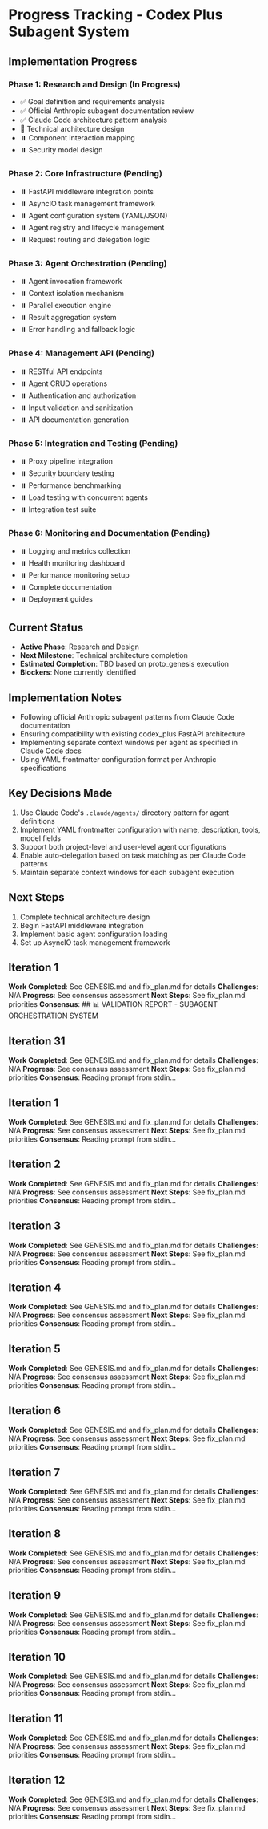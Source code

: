 # Progress Tracking - Codex Plus Subagent System

## Implementation Progress

### Phase 1: Research and Design (In Progress)
- ✅ Goal definition and requirements analysis
- ✅ Official Anthropic subagent documentation review
- ✅ Claude Code architecture pattern analysis
- 🔄 Technical architecture design
- ⏸️ Component interaction mapping
- ⏸️ Security model design

### Phase 2: Core Infrastructure (Pending)
- ⏸️ FastAPI middleware integration points
- ⏸️ AsyncIO task management framework
- ⏸️ Agent configuration system (YAML/JSON)
- ⏸️ Agent registry and lifecycle management
- ⏸️ Request routing and delegation logic

### Phase 3: Agent Orchestration (Pending)
- ⏸️ Agent invocation framework
- ⏸️ Context isolation mechanism
- ⏸️ Parallel execution engine
- ⏸️ Result aggregation system
- ⏸️ Error handling and fallback logic

### Phase 4: Management API (Pending)
- ⏸️ RESTful API endpoints
- ⏸️ Agent CRUD operations
- ⏸️ Authentication and authorization
- ⏸️ Input validation and sanitization
- ⏸️ API documentation generation

### Phase 5: Integration and Testing (Pending)
- ⏸️ Proxy pipeline integration
- ⏸️ Security boundary testing
- ⏸️ Performance benchmarking
- ⏸️ Load testing with concurrent agents
- ⏸️ Integration test suite

### Phase 6: Monitoring and Documentation (Pending)
- ⏸️ Logging and metrics collection
- ⏸️ Health monitoring dashboard
- ⏸️ Performance monitoring setup
- ⏸️ Complete documentation
- ⏸️ Deployment guides

## Current Status
- **Active Phase**: Research and Design
- **Next Milestone**: Technical architecture completion
- **Estimated Completion**: TBD based on proto_genesis execution
- **Blockers**: None currently identified

## Implementation Notes
- Following official Anthropic subagent patterns from Claude Code documentation
- Ensuring compatibility with existing codex_plus FastAPI architecture
- Implementing separate context windows per agent as specified in Claude Code docs
- Using YAML frontmatter configuration format per Anthropic specifications

## Key Decisions Made
1. Use Claude Code's `.claude/agents/` directory pattern for agent definitions
2. Implement YAML frontmatter configuration with name, description, tools, model fields
3. Support both project-level and user-level agent configurations
4. Enable auto-delegation based on task matching as per Claude Code patterns
5. Maintain separate context windows for each subagent execution

## Next Steps
1. Complete technical architecture design
2. Begin FastAPI middleware integration
3. Implement basic agent configuration loading
4. Set up AsyncIO task management framework
## Iteration 1
**Work Completed**: See GENESIS.md and fix_plan.md for details
**Challenges**: N/A
**Progress**: See consensus assessment
**Next Steps**: See fix_plan.md priorities
**Consensus**: ## 📊 VALIDATION REPORT - SUBAGENT ORCHESTRATION SYSTEM


## Iteration 31
**Work Completed**: See GENESIS.md and fix_plan.md for details
**Challenges**: N/A
**Progress**: See consensus assessment
**Next Steps**: See fix_plan.md priorities
**Consensus**: Reading prompt from stdin...


## Iteration 1
**Work Completed**: See GENESIS.md and fix_plan.md for details
**Challenges**: N/A
**Progress**: See consensus assessment
**Next Steps**: See fix_plan.md priorities
**Consensus**: Reading prompt from stdin...


## Iteration 2
**Work Completed**: See GENESIS.md and fix_plan.md for details
**Challenges**: N/A
**Progress**: See consensus assessment
**Next Steps**: See fix_plan.md priorities
**Consensus**: Reading prompt from stdin...


## Iteration 3
**Work Completed**: See GENESIS.md and fix_plan.md for details
**Challenges**: N/A
**Progress**: See consensus assessment
**Next Steps**: See fix_plan.md priorities
**Consensus**: Reading prompt from stdin...


## Iteration 4
**Work Completed**: See GENESIS.md and fix_plan.md for details
**Challenges**: N/A
**Progress**: See consensus assessment
**Next Steps**: See fix_plan.md priorities
**Consensus**: Reading prompt from stdin...


## Iteration 5
**Work Completed**: See GENESIS.md and fix_plan.md for details
**Challenges**: N/A
**Progress**: See consensus assessment
**Next Steps**: See fix_plan.md priorities
**Consensus**: Reading prompt from stdin...


## Iteration 6
**Work Completed**: See GENESIS.md and fix_plan.md for details
**Challenges**: N/A
**Progress**: See consensus assessment
**Next Steps**: See fix_plan.md priorities
**Consensus**: Reading prompt from stdin...


## Iteration 7
**Work Completed**: See GENESIS.md and fix_plan.md for details
**Challenges**: N/A
**Progress**: See consensus assessment
**Next Steps**: See fix_plan.md priorities
**Consensus**: Reading prompt from stdin...


## Iteration 8
**Work Completed**: See GENESIS.md and fix_plan.md for details
**Challenges**: N/A
**Progress**: See consensus assessment
**Next Steps**: See fix_plan.md priorities
**Consensus**: Reading prompt from stdin...


## Iteration 9
**Work Completed**: See GENESIS.md and fix_plan.md for details
**Challenges**: N/A
**Progress**: See consensus assessment
**Next Steps**: See fix_plan.md priorities
**Consensus**: Reading prompt from stdin...


## Iteration 10
**Work Completed**: See GENESIS.md and fix_plan.md for details
**Challenges**: N/A
**Progress**: See consensus assessment
**Next Steps**: See fix_plan.md priorities
**Consensus**: Reading prompt from stdin...


## Iteration 11
**Work Completed**: See GENESIS.md and fix_plan.md for details
**Challenges**: N/A
**Progress**: See consensus assessment
**Next Steps**: See fix_plan.md priorities
**Consensus**: Reading prompt from stdin...


## Iteration 12
**Work Completed**: See GENESIS.md and fix_plan.md for details
**Challenges**: N/A
**Progress**: See consensus assessment
**Next Steps**: See fix_plan.md priorities
**Consensus**: Reading prompt from stdin...

